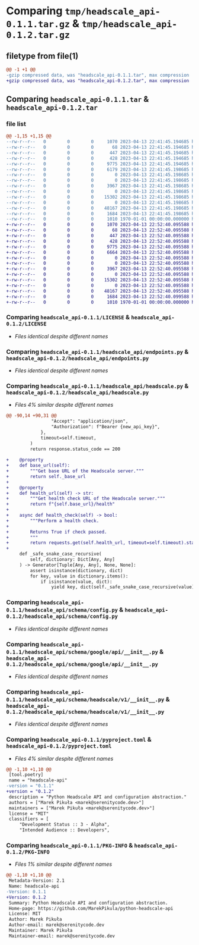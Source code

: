 # Comparing `tmp/headscale_api-0.1.1.tar.gz` & `tmp/headscale_api-0.1.2.tar.gz`

## filetype from file(1)

```diff
@@ -1 +1 @@
-gzip compressed data, was "headscale_api-0.1.1.tar", max compression
+gzip compressed data, was "headscale_api-0.1.2.tar", max compression
```

## Comparing `headscale_api-0.1.1.tar` & `headscale_api-0.1.2.tar`

### file list

```diff
@@ -1,15 +1,15 @@
--rw-r--r--   0        0        0     1070 2023-04-13 22:41:45.194685 headscale_api-0.1.1/LICENSE
--rw-r--r--   0        0        0       68 2023-04-13 22:41:45.194685 headscale_api-0.1.1/README.md
--rw-r--r--   0        0        0      447 2023-04-13 22:41:45.194685 headscale_api-0.1.1/headscale_api/__init__.py
--rw-r--r--   0        0        0      428 2023-04-13 22:41:45.194685 headscale_api-0.1.1/headscale_api/config.py
--rw-r--r--   0        0        0     9775 2023-04-13 22:41:45.194685 headscale_api-0.1.1/headscale_api/endpoints.py
--rw-r--r--   0        0        0     6179 2023-04-13 22:41:45.198685 headscale_api-0.1.1/headscale_api/headscale.py
--rw-r--r--   0        0        0        0 2023-04-13 22:41:45.198685 headscale_api-0.1.1/headscale_api/py.typed
--rw-r--r--   0        0        0        0 2023-04-13 22:41:45.198685 headscale_api-0.1.1/headscale_api/schema/__init__.py
--rw-r--r--   0        0        0     3967 2023-04-13 22:41:45.198685 headscale_api-0.1.1/headscale_api/schema/config.py
--rw-r--r--   0        0        0        0 2023-04-13 22:41:45.198685 headscale_api-0.1.1/headscale_api/schema/google/__init__.py
--rw-r--r--   0        0        0    15302 2023-04-13 22:41:45.198685 headscale_api-0.1.1/headscale_api/schema/google/api/__init__.py
--rw-r--r--   0        0        0        0 2023-04-13 22:41:45.198685 headscale_api-0.1.1/headscale_api/schema/headscale/__init__.py
--rw-r--r--   0        0        0    48167 2023-04-13 22:41:45.198685 headscale_api-0.1.1/headscale_api/schema/headscale/v1/__init__.py
--rw-r--r--   0        0        0     1684 2023-04-13 22:41:45.198685 headscale_api-0.1.1/pyproject.toml
--rw-r--r--   0        0        0     1010 1970-01-01 00:00:00.000000 headscale_api-0.1.1/PKG-INFO
+-rw-r--r--   0        0        0     1070 2023-04-13 22:52:40.095588 headscale_api-0.1.2/LICENSE
+-rw-r--r--   0        0        0       68 2023-04-13 22:52:40.095588 headscale_api-0.1.2/README.md
+-rw-r--r--   0        0        0      447 2023-04-13 22:52:40.095588 headscale_api-0.1.2/headscale_api/__init__.py
+-rw-r--r--   0        0        0      428 2023-04-13 22:52:40.095588 headscale_api-0.1.2/headscale_api/config.py
+-rw-r--r--   0        0        0     9775 2023-04-13 22:52:40.095588 headscale_api-0.1.2/headscale_api/endpoints.py
+-rw-r--r--   0        0        0     6664 2023-04-13 22:52:40.095588 headscale_api-0.1.2/headscale_api/headscale.py
+-rw-r--r--   0        0        0        0 2023-04-13 22:52:40.095588 headscale_api-0.1.2/headscale_api/py.typed
+-rw-r--r--   0        0        0        0 2023-04-13 22:52:40.095588 headscale_api-0.1.2/headscale_api/schema/__init__.py
+-rw-r--r--   0        0        0     3967 2023-04-13 22:52:40.095588 headscale_api-0.1.2/headscale_api/schema/config.py
+-rw-r--r--   0        0        0        0 2023-04-13 22:52:40.095588 headscale_api-0.1.2/headscale_api/schema/google/__init__.py
+-rw-r--r--   0        0        0    15302 2023-04-13 22:52:40.095588 headscale_api-0.1.2/headscale_api/schema/google/api/__init__.py
+-rw-r--r--   0        0        0        0 2023-04-13 22:52:40.095588 headscale_api-0.1.2/headscale_api/schema/headscale/__init__.py
+-rw-r--r--   0        0        0    48167 2023-04-13 22:52:40.095588 headscale_api-0.1.2/headscale_api/schema/headscale/v1/__init__.py
+-rw-r--r--   0        0        0     1684 2023-04-13 22:52:40.099588 headscale_api-0.1.2/pyproject.toml
+-rw-r--r--   0        0        0     1010 1970-01-01 00:00:00.000000 headscale_api-0.1.2/PKG-INFO
```

### Comparing `headscale_api-0.1.1/LICENSE` & `headscale_api-0.1.2/LICENSE`

 * *Files identical despite different names*

### Comparing `headscale_api-0.1.1/headscale_api/endpoints.py` & `headscale_api-0.1.2/headscale_api/endpoints.py`

 * *Files identical despite different names*

### Comparing `headscale_api-0.1.1/headscale_api/headscale.py` & `headscale_api-0.1.2/headscale_api/headscale.py`

 * *Files 4% similar despite different names*

```diff
@@ -90,14 +90,31 @@
                 "Accept": "application/json",
                 "Authorization": f"Bearer {new_api_key}",
             },
             timeout=self.timeout,
         )
         return response.status_code == 200
 
+    @property
+    def base_url(self):
+        """Get base URL of the Headscale server."""
+        return self._base_url
+
+    @property
+    def health_url(self) -> str:
+        """Get health check URL of the Headscale server."""
+        return f"{self.base_url}/health"
+
+    async def health_check(self) -> bool:
+        """Perform a health check.
+
+        Returns True if check passed.
+        """
+        return requests.get(self.health_url, timeout=self.timeout).status_code == 200
+
     def _safe_snake_case_recursive(
         self, dictionary: Dict[Any, Any]
     ) -> Generator[Tuple[Any, Any], None, None]:
         assert isinstance(dictionary, dict)
         for key, value in dictionary.items():
             if isinstance(value, dict):
                 yield key, dict(self._safe_snake_case_recursive(value))  # type: ignore
```

### Comparing `headscale_api-0.1.1/headscale_api/schema/config.py` & `headscale_api-0.1.2/headscale_api/schema/config.py`

 * *Files identical despite different names*

### Comparing `headscale_api-0.1.1/headscale_api/schema/google/api/__init__.py` & `headscale_api-0.1.2/headscale_api/schema/google/api/__init__.py`

 * *Files identical despite different names*

### Comparing `headscale_api-0.1.1/headscale_api/schema/headscale/v1/__init__.py` & `headscale_api-0.1.2/headscale_api/schema/headscale/v1/__init__.py`

 * *Files identical despite different names*

### Comparing `headscale_api-0.1.1/pyproject.toml` & `headscale_api-0.1.2/pyproject.toml`

 * *Files 4% similar despite different names*

```diff
@@ -1,10 +1,10 @@
 [tool.poetry]
 name = "headscale-api"
-version = "0.1.1"
+version = "0.1.2"
 description = "Python Headscale API and configuration abstraction."
 authors = ["Marek Pikuła <marek@serenitycode.dev>"]
 maintainers = ["Marek Pikuła <marek@serenitycode.dev>"]
 license = "MIT"
 classifiers = [
     "Development Status :: 3 - Alpha",
     "Intended Audience :: Developers",
```

### Comparing `headscale_api-0.1.1/PKG-INFO` & `headscale_api-0.1.2/PKG-INFO`

 * *Files 1% similar despite different names*

```diff
@@ -1,10 +1,10 @@
 Metadata-Version: 2.1
 Name: headscale-api
-Version: 0.1.1
+Version: 0.1.2
 Summary: Python Headscale API and configuration abstraction.
 Home-page: https://github.com/MarekPikula/python-headscale-api
 License: MIT
 Author: Marek Pikuła
 Author-email: marek@serenitycode.dev
 Maintainer: Marek Pikuła
 Maintainer-email: marek@serenitycode.dev
```

